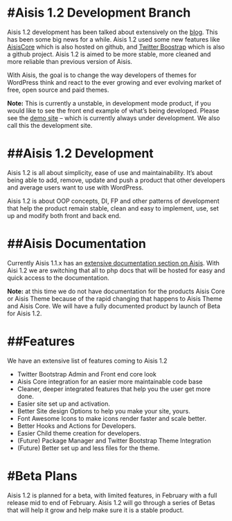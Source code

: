 #Aisis 1.2 Development Branch
=========================

Aisis 1.2 development has been talked about extensively on the [blog]( http://aisis.adambalan.com/tag/aisis-1-2/). 
This has been some big news for a while. Aisis 1.2 used some new features like [AisisCore](http://labs.adambalan.com/aisis/aisis-core/) which is also hosted
on github, and [Twitter Boostrap](http://twitter.github.com/bootstrap/) which is also a github project.
Aisis 1.2 is aimed to be more stable, more cleaned and more reliable than previous version of Aisis.

With Aisis, the goal is to change the way developers of themes for WordPress
think and react to the ever growing and ever evolving market of free, open source and paid themes.

**Note:** This is currently a unstable, in development mode product, if you would like to see the 
front end example of what’s being developed. Please see the [demo site](http://adambalan.com/WordPressDev/) – which is currently
always under development. We also call this the development site.

##Aisis 1.2 Development
====================

Aisis 1.2 is all about simplicity, ease of use and maintainability. It’s about being able to
add, remove, update and push a product that other developers and average users want to use with WordPress.

Aisis 1.2 is about OOP concepts, DI, FP and other patterns of development 
that help the product remain stable, clean and easy to implement, use, set
up and modify both front and back end.

##Aisis Documentation
===================

Currently Aisis 1.1.x has an [extensive documentation section on Aisis](http://aisis.adambalan.com/aisis-documentation/). With Aisi 1.2 we are switching 
that all to php docs that will be hosted for easy and quick access to the documentation.

**Note:** at this time we do not have documentation for the products Aisis Core or Aisis Theme because of 
the rapid changing that happens to Aisis Theme and Aisis Core. We will have a fully documented product by launch
of Beta for Aisis 1.2.

##Features
=========

We have an extensive list of features coming to Aisis 1.2

* Twitter Bootstrap Admin and Front end core look 
* Aisis Core integration for an easier more maintainable code base
* Cleaner, deeper integrated features that help you the user get more done.
* Easier site set up and activation.
* Better Site design Options to help you make your site, yours.
* Font Awesome Icons to make icons render faster and scale better.
* Better Hooks and Actions for Developers.
* Easier Child theme creation for developers.
* (Future) Package Manager and Twitter Bootstrap Theme Integration
* (Future) Better set up and less files for the theme.

#Beta Plans
==========

Aisis 1.2 is planned for a beta, with limited features, in February with a full 
release mid to end of February. Aisis 1.2 will go through a series of Betas that will help 
it grow and help make sure it is a stable product.

